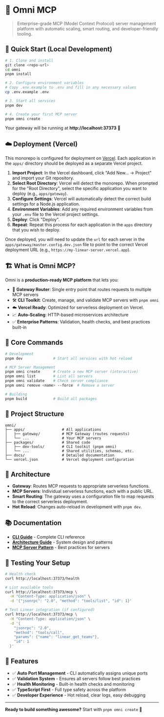 # 🌟 Omni MCP

> Enterprise-grade MCP (Model Context Protocol) server management platform with automatic scaling, smart routing, and developer-friendly tooling.

## 🚀 Quick Start (Local Development)

```bash
# 1. Clone and install
git clone <repo-url>
cd omni
pnpm install

# 2. Configure environment variables
# Copy .env.example to .env and fill in any necessary values
cp .env.example .env

# 3. Start all services
pnpm dev

# 4. Create your first MCP server
pnpm omni create
```

Your gateway will be running at **http://localhost:37373** 🎉

## ☁️ Deployment (Vercel)

This monorepo is configured for deployment on [Vercel](https://vercel.com). Each application in the `apps/` directory should be deployed as a separate Vercel project.

1.  **Import Project**: In the Vercel dashboard, click "Add New... -> Project" and import your Git repository.
2.  **Select Root Directory**: Vercel will detect the monorepo. When prompted for the "Root Directory", select the specific application you want to deploy (e.g., `apps/gateway`).
3.  **Configure Settings**: Vercel will automatically detect the correct build settings for a Node.js application.
4.  **Environment Variables**: Add any required environment variables from your `.env` file to the Vercel project settings.
5.  **Deploy**: Click "Deploy".
6.  **Repeat**: Repeat this process for each application in the `apps` directory that you wish to deploy.

Once deployed, you will need to update the `url` for each server in the `apps/gateway/master.config.dev.json` file to point to the correct Vercel deployment URL (e.g., `https://my-linear-server.vercel.app`).

## 🏗️ What is Omni MCP?

Omni is a **production-ready MCP platform** that lets you:

- 🔄 **Gateway Router**: Single entry point that routes requests to multiple MCP servers
- 🛠️ **CLI Toolkit**: Create, manage, and validate MCP servers with `pnpm omni`
- ☁️ **Vercel Ready**: Optimized for serverless deployment on Vercel.
- 📈 **Auto-Scaling**: HTTP-based microservices architecture
- ✅ **Enterprise Patterns**: Validation, health checks, and best practices built-in

## 🎯 Core Commands

```bash
# Development
pnpm dev              # Start all services with hot reload

# MCP Server Management
pnpm omni create      # Create a new MCP server (interactive)
pnpm omni list        # List all servers
pnpm omni validate    # Check server compliance
pnpm omni remove <name> --force  # Remove a server

# Building
pnpm build            # Build all packages
```

## 📂 Project Structure

```
omni/
├── apps/                 # All applications
│   ├── gateway/          # MCP Gateway (routes requests)
│   └── ...               # Your MCP servers
├── packages/             # Shared code
│   ├── dev-tools/        # CLI toolkit (pnpm omni)
│   └── ...               # Shared utilities, schemas, etc.
├── docs/                 # Detailed documentation
└── vercel.json           # Vercel deployment configuration
```

## 🔌 Architecture

- **Gateway**: Routes MCP requests to appropriate serverless functions.
- **MCP Servers**: Individual serverless functions, each with a public URL.
- **Smart Routing**: The gateway uses a configuration file to map requests to the correct serverless deployment.
- **Hot Reload**: Changes auto-reload in development with `pnpm dev`.

## 📚 Documentation

- **[CLI Guide](docs/CLI_GUIDE.md)** - Complete CLI reference
- **[Architecture Guide](docs/ARCHITECTURE.md)** - System design and patterns
- **[MCP Server Pattern](docs/MCP_SERVER_PATTERN.md)** - Best practices for servers

## 🧪 Testing Your Setup

```bash
# Health check
curl http://localhost:37373/health

# List available tools
curl http://localhost:37373/mcp \
  -H "Content-Type: application/json" \
  -d '{"jsonrpc": "2.0", "method": "tools/list", "id": 1}'

# Test Linear integration (if configured)
curl http://localhost:37373/mcp \
  -H "Content-Type: application/json" \
  -d '{
    "jsonrpc": "2.0",
    "method": "tools/call",
    "params": {"name": "linear_get_teams"},
    "id": 1
  }'
```

## 🎨 Features

- ✅ **Auto Port Management** - CLI automatically assigns unique ports
- ✅ **Validation System** - Ensures all servers follow best practices
- ✅ **Health Monitoring** - Built-in health checks and monitoring
- ✅ **TypeScript First** - Full type safety across the platform
- ✅ **Developer Experience** - Hot reload, clear logs, easy debugging

---

**Ready to build something awesome?** Start with `pnpm omni create` 🚀
